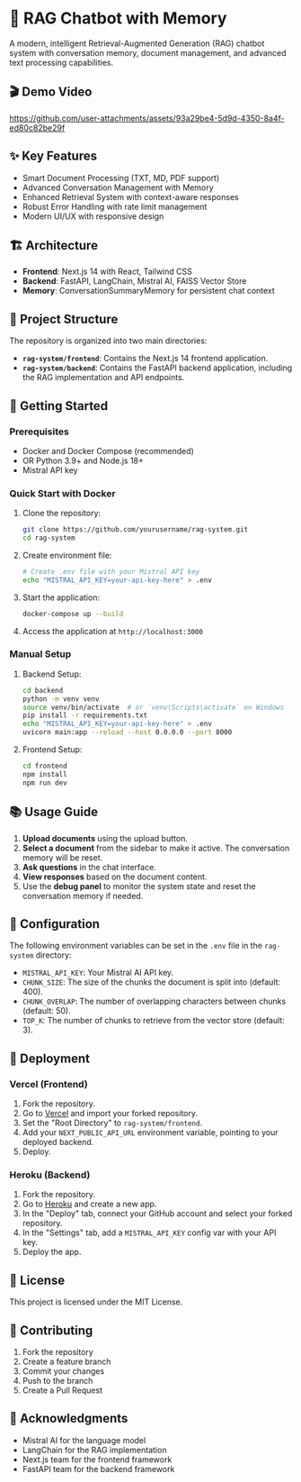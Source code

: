 # 🤖 RAG Chatbot with Memory

A modern, intelligent Retrieval-Augmented Generation (RAG) chatbot system with conversation memory, document management, and advanced text processing capabilities.

## 🎬 Demo Video


https://github.com/user-attachments/assets/93a29be4-5d9d-4350-8a4f-ed80c82be29f



## ✨ Key Features

- Smart Document Processing (TXT, MD, PDF support)
- Advanced Conversation Management with Memory
- Enhanced Retrieval System with context-aware responses
- Robust Error Handling with rate limit management
- Modern UI/UX with responsive design

## 🏗️ Architecture

- **Frontend**: Next.js 14 with React, Tailwind CSS
- **Backend**: FastAPI, LangChain, Mistral AI, FAISS Vector Store
- **Memory**: ConversationSummaryMemory for persistent chat context

## 📂 Project Structure

The repository is organized into two main directories:

- **`rag-system/frontend`**: Contains the Next.js 14 frontend application.
- **`rag-system/backend`**: Contains the FastAPI backend application, including the RAG implementation and API endpoints.

## 🚀 Getting Started

### Prerequisites

- Docker and Docker Compose (recommended)
- OR Python 3.9+ and Node.js 18+
- Mistral API key

### Quick Start with Docker

1. Clone the repository:
   ```bash
   git clone https://github.com/yourusername/rag-system.git
   cd rag-system
   ```

2. Create environment file:
   ```bash
   # Create .env file with your Mistral API key
   echo "MISTRAL_API_KEY=your-api-key-here" > .env
   ```

3. Start the application:
   ```bash
   docker-compose up --build
   ```

4. Access the application at `http://localhost:3000`

### Manual Setup

1. Backend Setup:
   ```bash
   cd backend
   python -m venv venv
   source venv/bin/activate  # or `venv\Scripts\activate` on Windows
   pip install -r requirements.txt
   echo "MISTRAL_API_KEY=your-api-key-here" > .env
   uvicorn main:app --reload --host 0.0.0.0 --port 8000
   ```

2. Frontend Setup:
   ```bash
   cd frontend
   npm install
   npm run dev
   ```

## 📚 Usage Guide

1. **Upload documents** using the upload button.
2. **Select a document** from the sidebar to make it active. The conversation memory will be reset.
3. **Ask questions** in the chat interface.
4. **View responses** based on the document content.
5. Use the **debug panel** to monitor the system state and reset the conversation memory if needed.

## 🔧 Configuration

The following environment variables can be set in the `.env` file in the `rag-system` directory:

- `MISTRAL_API_KEY`: Your Mistral AI API key.
- `CHUNK_SIZE`: The size of the chunks the document is split into (default: 400).
- `CHUNK_OVERLAP`: The number of overlapping characters between chunks (default: 50).
- `TOP_K`: The number of chunks to retrieve from the vector store (default: 3).

## 🚢 Deployment

### Vercel (Frontend)

1. Fork the repository.
2. Go to [Vercel](https://vercel.com/new) and import your forked repository.
3. Set the "Root Directory" to `rag-system/frontend`.
4. Add your `NEXT_PUBLIC_API_URL` environment variable, pointing to your deployed backend.
5. Deploy.

### Heroku (Backend)

1. Fork the repository.
2. Go to [Heroku](https://dashboard.heroku.com/new?template=https://github.com/yourusername/rag-system) and create a new app.
3. In the "Deploy" tab, connect your GitHub account and select your forked repository.
4. In the "Settings" tab, add a `MISTRAL_API_KEY` config var with your API key.
5. Deploy the app.

## 📝 License

This project is licensed under the MIT License.

## 🤝 Contributing

1. Fork the repository
2. Create a feature branch
3. Commit your changes
4. Push to the branch
5. Create a Pull Request

## 🙏 Acknowledgments

- Mistral AI for the language model
- LangChain for the RAG implementation
- Next.js team for the frontend framework
- FastAPI team for the backend framework
